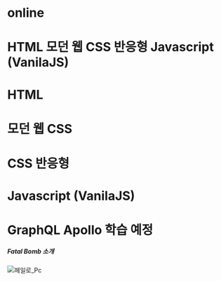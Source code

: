 # online

# HTML 모던 웹 CSS 반응형 Javascript (VanilaJS)

# HTML 

# 모던 웹 CSS

# CSS 반응형 

# Javascript (VanilaJS)

# GraphQL Apollo 학습 예정


##### Fatal Bomb 소개

![헤일로_Pc](https://user-images.githubusercontent.com/100761993/200525257-abd2ccc6-b0d5-4bd9-9c2c-88fe940ac258.svg)
